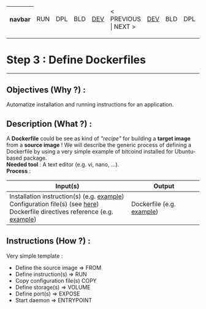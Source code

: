 <table>
    <thead>
        <tr>
            <th>navbar</th>
            <td>RUN</td>
            <td>DPL</td>
            <td>BLD</td>
            <td><A href="https://github.com/babonet13/HostYourNode/tree/master/HowTo/2_InstallApplications">DEV</A></td>
            <td>< PREVIOUS | NEXT ></td>
            <td><A href="https://github.com/babonet13/HostYourNode/tree/master/HowTo/4_BuildImages">DEV</A></td>
            <td>BLD</td>
            <td>DPL</td>
            <td>RUN</td>
            <th><A href="https://github.com/babonet13/HostYourNode/blob/master/Who/Profiles.md">profiles</A></th>
        </tr>
    </thead>
</table>

---
# Step 3 : Define Dockerfiles
---

Objectives (Why ?) :
--
Automatize installation and running instructions for an application.

Description (What ?) :
--
A __Dockerfile__ could be see as kind of _"recipe"_ for building a __target image__ from a __source image__ ! 
We will describe the generic process of defining a Dockerfile by using a very simple example of bitcoind installed for Ubuntu-based package.  
__Needed tool__ : A text editor (e.g. vi, nano, ...).  
__Process__ : 
<table>
    <thead>
        <tr>
            <th>Input(s)</th>
            <th>Output</th>
        </tr>
    </thead>
    <tbody>
        <tr>
            <td>Installation instruction(s) (e.g. <A href="https://github.com/babonet13/HelloWorld/tree/master/App/bitcoind">example</A>)</br>Configuration file(s) (see <A href="https://github.com/babonet13/HostYourNode/blob/master/Docker/bitcoind_pkg-ubuntu/bitcoin.conf">here</A>)</br>Dockerfile directives reference (e.g. <A href="https://docs.docker.com/engine/reference/builder/#cmd">example</A>)</td>
            <td>Dockerfile (e.g. <A href="https://github.com/babonet13/HostYourNode/blob/master/Docker/bitcoind_pkg-ubuntu/Dockerfile">example</A>)</td>
        </tr>
    </tbody>
</table>

Instructions (How ?) :
--
Very simple template :
* Define the source image => FROM
* Define instruction(s) => RUN
* Copy configuration file(s) COPY
* Define storage(s) => VOLUME
* Define port(s) => EXPOSE
* Start daemon => ENTRYPOINT


